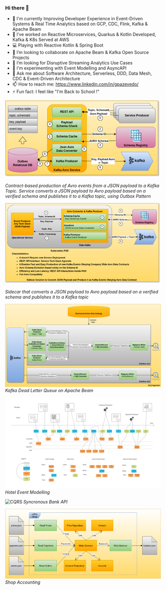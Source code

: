 ### Hi there 👋

- 🔭 I'm currently Improving Developer Experience in Event-Driven Systems & Real Time Analytics based on GCP, CDC, Flink, Kafka & Apache Beam
- 🌱 I’ve worked on Reactive Microservices, Quarkus & Kotlin Developed, Kafka & K8s Served at AWS
- 💻 Playing with Reactive Kotlin & Spring Boot
- 👯 I’m looking to collaborate on Apache Beam & Kafka Open Source Projects
- 🤔 I’m looking for Disruptive Streaming Analytics Use Cases
- 🚀 I'm experimenting with Event Modelling and AsyncAPI
- 💬 Ask me about Software Architecture, Serverless, DDD, Data Mesh, CDC & Event-Driven Architecture
- 📫 How to reach me: https://www.linkedin.com/in/gpazevedo/
- ⚡ Fun fact: I feel like "I'm Back to School !"

![Kafka Ingestor](./Kafka_Service.png)

*Contract-based production of Avro events from a JSON payload to a Kafka Topic. Service converts a JSON payload to Avro payload based on a verified schema and publishes it to a Kafka topic, using Outbox Pattern*

![Side Kafka](./Side-Kafka-EN.png)

*Sidecar that converts a JSON payload to Avro payload based on a verified schema and publishes it to a Kafka topic*

![Kafka DLQ on Apache Beam](./Beam_Kafka_DLQ.png)
*Kafka Dead Letter Queue on Apache Beam*

![Event Modelling](./blueprint.jpg)
*Hotel Event Modelling*

![CQRS](https://github.com/gpazevedo/account_api/blob/main/docs/Accounts_API.png)
*Syncronous Bank API*

![ETL Hexagonal](./CoffeeShop_Architecture.png) <br>
*Shop Accounting*
